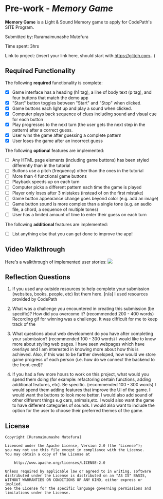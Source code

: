 # Pre-work - *Memory Game*

**Memory Game** is a Light & Sound Memory game to apply for CodePath's SITE Program. 

Submitted by: Ruramaimunashe Mutefura

Time spent: 3hrs

Link to project: (insert your link here, should start with https://glitch.com...)

## Required Functionality

The following **required** functionality is complete:

* [x] Game interface has a heading (h1 tag), a line of body text (p tag), and four buttons that match the demo app
* [x] "Start" button toggles between "Start" and "Stop" when clicked. 
* [x] Game buttons each light up and play a sound when clicked. 
* [x] Computer plays back sequence of clues including sound and visual cue for each button
* [x] Play progresses to the next turn (the user gets the next step in the pattern) after a correct guess. 
* [x] User wins the game after guessing a complete pattern
* [x] User loses the game after an incorrect guess

The following **optional** features are implemented:

* [ ] Any HTML page elements (including game buttons) has been styled differently than in the tutorial
* [ ] Buttons use a pitch (frequency) other than the ones in the tutorial
* [ ] More than 4 functional game buttons
* [ ] Playback speeds up on each turn
* [ ] Computer picks a different pattern each time the game is played
* [ ] Player only loses after 3 mistakes (instead of on the first mistake)
* [ ] Game button appearance change goes beyond color (e.g. add an image)
* [ ] Game button sound is more complex than a single tone (e.g. an audio file, a chord, a sequence of multiple tones)
* [ ] User has a limited amount of time to enter their guess on each turn

The following **additional** features are implemented:

- [ ] List anything else that you can get done to improve the app!

## Video Walkthrough

Here's a walkthrough of implemented user stories:
![](your-link-here)


## Reflection Questions
1. If you used any outside resources to help complete your submission (websites, books, people, etc) list them here. 
[n/a] I used resources provided by CodePath

2. What was a challenge you encountered in creating this submission (be specific)? How did you overcome it? (recommended 200 - 400 words) 
Recording gif for winning was a challenge. It was difficult for me to keep track of the 

3. What questions about web development do you have after completing your submission? (recommended 100 - 300 words) 
I would like to know more about styling web pages. I have seen webpages which have overlays and I am interested in knowing more about how this is achieved.
Also, if this was to be further developed, how would we store game progress of each person (i.e. how do we connect the backend to the front-end)?


4. If you had a few more hours to work on this project, what would you spend them doing (for example: refactoring certain functions, adding additional features, etc). Be specific. (recommended 100 - 300 words) 
I would spend them adding features that improve the UI of the game. I would want the buttons to look more better. 
I would also add sound of other different things e.g cars, animals,etc. I would also want the game to have different categories of sounds. I would also want to include the option for the user to choose their preferred themes of the game.




## License

    Copyright [Ruramaimunashe Mutefura]

    Licensed under the Apache License, Version 2.0 (the "License");
    you may not use this file except in compliance with the License.
    You may obtain a copy of the License at

        http://www.apache.org/licenses/LICENSE-2.0

    Unless required by applicable law or agreed to in writing, software
    distributed under the License is distributed on an "AS IS" BASIS,
    WITHOUT WARRANTIES OR CONDITIONS OF ANY KIND, either express or implied.
    See the License for the specific language governing permissions and
    limitations under the License.